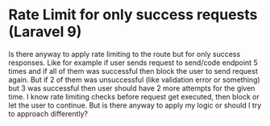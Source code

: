 
# Rate Limit for only success requests (Laravel 9)

Is there anyway to apply rate limiting to the route but for only success responses. Like for example if user sends request to send/code endpoint 5 times and if all of them was successful then block the user to send request again. But if 2 of them was unsuccessful (like validation error or something) but 3 was successful then user should have 2 more attempts for the given time.
I know rate limiting checks before request get executed, then block or let the user to continue. But is there anyway to apply my logic or should I try to approach differently?

        